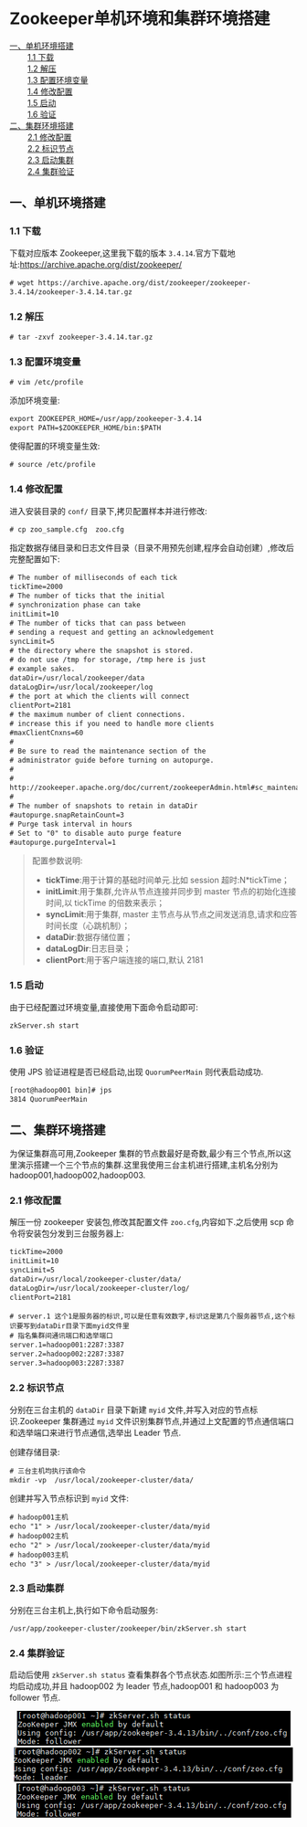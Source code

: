 # Zookeeper单机环境和集群环境搭建

<nav>
<a href="#一单机环境搭建">一、单机环境搭建</a><br/>
&nbsp;&nbsp;&nbsp;&nbsp;&nbsp;&nbsp;&nbsp;&nbsp;<a href="#11-下载">1.1 下载</a><br/>
&nbsp;&nbsp;&nbsp;&nbsp;&nbsp;&nbsp;&nbsp;&nbsp;<a href="#12-解压">1.2 解压</a><br/>
&nbsp;&nbsp;&nbsp;&nbsp;&nbsp;&nbsp;&nbsp;&nbsp;<a href="#13-配置环境变量">1.3 配置环境变量</a><br/>
&nbsp;&nbsp;&nbsp;&nbsp;&nbsp;&nbsp;&nbsp;&nbsp;<a href="#14-修改配置">1.4 修改配置</a><br/>
&nbsp;&nbsp;&nbsp;&nbsp;&nbsp;&nbsp;&nbsp;&nbsp;<a href="#15-启动">1.5 启动</a><br/>
&nbsp;&nbsp;&nbsp;&nbsp;&nbsp;&nbsp;&nbsp;&nbsp;<a href="#16-验证">1.6 验证</a><br/>
<a href="#二集群环境搭建">二、集群环境搭建</a><br/>
&nbsp;&nbsp;&nbsp;&nbsp;&nbsp;&nbsp;&nbsp;&nbsp;<a href="#21-修改配置">2.1 修改配置</a><br/>
&nbsp;&nbsp;&nbsp;&nbsp;&nbsp;&nbsp;&nbsp;&nbsp;<a href="#22-标识节点">2.2 标识节点</a><br/>
&nbsp;&nbsp;&nbsp;&nbsp;&nbsp;&nbsp;&nbsp;&nbsp;<a href="#23-启动集群">2.3 启动集群</a><br/>
&nbsp;&nbsp;&nbsp;&nbsp;&nbsp;&nbsp;&nbsp;&nbsp;<a href="#24-集群验证">2.4 集群验证</a><br/>
</nav>


## 一、单机环境搭建

### 1.1 下载

下载对应版本 Zookeeper,这里我下载的版本 `3.4.14`.官方下载地址:https://archive.apache.org/dist/zookeeper/

```shell
# wget https://archive.apache.org/dist/zookeeper/zookeeper-3.4.14/zookeeper-3.4.14.tar.gz
```

### 1.2 解压

```shell
# tar -zxvf zookeeper-3.4.14.tar.gz
```

### 1.3 配置环境变量

```shell
# vim /etc/profile
```

添加环境变量:

```shell
export ZOOKEEPER_HOME=/usr/app/zookeeper-3.4.14
export PATH=$ZOOKEEPER_HOME/bin:$PATH
```

使得配置的环境变量生效:

```shell
# source /etc/profile
```

### 1.4 修改配置

进入安装目录的 `conf/` 目录下,拷贝配置样本并进行修改:

```
# cp zoo_sample.cfg  zoo.cfg
```

指定数据存储目录和日志文件目录（目录不用预先创建,程序会自动创建）,修改后完整配置如下:

```properties
# The number of milliseconds of each tick
tickTime=2000
# The number of ticks that the initial
# synchronization phase can take
initLimit=10
# The number of ticks that can pass between
# sending a request and getting an acknowledgement
syncLimit=5
# the directory where the snapshot is stored.
# do not use /tmp for storage, /tmp here is just
# example sakes.
dataDir=/usr/local/zookeeper/data
dataLogDir=/usr/local/zookeeper/log
# the port at which the clients will connect
clientPort=2181
# the maximum number of client connections.
# increase this if you need to handle more clients
#maxClientCnxns=60
#
# Be sure to read the maintenance section of the
# administrator guide before turning on autopurge.
#
# http://zookeeper.apache.org/doc/current/zookeeperAdmin.html#sc_maintenance
#
# The number of snapshots to retain in dataDir
#autopurge.snapRetainCount=3
# Purge task interval in hours
# Set to "0" to disable auto purge feature
#autopurge.purgeInterval=1
```

>配置参数说明:
>
>- **tickTime**:用于计算的基础时间单元.比如 session 超时:N*tickTime；
>- **initLimit**:用于集群,允许从节点连接并同步到 master 节点的初始化连接时间,以 tickTime 的倍数来表示；
>- **syncLimit**:用于集群, master 主节点与从节点之间发送消息,请求和应答时间长度（心跳机制）；
>- **dataDir**:数据存储位置；
>- **dataLogDir**:日志目录；
>- **clientPort**:用于客户端连接的端口,默认 2181



### 1.5 启动

由于已经配置过环境变量,直接使用下面命令启动即可:

```
zkServer.sh start
```

### 1.6 验证

使用 JPS 验证进程是否已经启动,出现 `QuorumPeerMain` 则代表启动成功.

```shell
[root@hadoop001 bin]# jps
3814 QuorumPeerMain
```



## 二、集群环境搭建

为保证集群高可用,Zookeeper 集群的节点数最好是奇数,最少有三个节点,所以这里演示搭建一个三个节点的集群.这里我使用三台主机进行搭建,主机名分别为 hadoop001,hadoop002,hadoop003.

### 2.1 修改配置

解压一份 zookeeper 安装包,修改其配置文件 `zoo.cfg`,内容如下.之后使用 scp 命令将安装包分发到三台服务器上:

```shell
tickTime=2000
initLimit=10
syncLimit=5
dataDir=/usr/local/zookeeper-cluster/data/
dataLogDir=/usr/local/zookeeper-cluster/log/
clientPort=2181

# server.1 这个1是服务器的标识,可以是任意有效数字,标识这是第几个服务器节点,这个标识要写到dataDir目录下面myid文件里
# 指名集群间通讯端口和选举端口
server.1=hadoop001:2287:3387
server.2=hadoop002:2287:3387
server.3=hadoop003:2287:3387
```

### 2.2 标识节点

分别在三台主机的 `dataDir` 目录下新建 `myid` 文件,并写入对应的节点标识.Zookeeper 集群通过 `myid` 文件识别集群节点,并通过上文配置的节点通信端口和选举端口来进行节点通信,选举出 Leader 节点.

创建存储目录:

```shell
# 三台主机均执行该命令
mkdir -vp  /usr/local/zookeeper-cluster/data/
```

创建并写入节点标识到 `myid` 文件:

```shell
# hadoop001主机
echo "1" > /usr/local/zookeeper-cluster/data/myid
# hadoop002主机
echo "2" > /usr/local/zookeeper-cluster/data/myid
# hadoop003主机
echo "3" > /usr/local/zookeeper-cluster/data/myid
```

### 2.3 启动集群

分别在三台主机上,执行如下命令启动服务:

```shell
/usr/app/zookeeper-cluster/zookeeper/bin/zkServer.sh start
```

### 2.4 集群验证

启动后使用 `zkServer.sh status` 查看集群各个节点状态.如图所示:三个节点进程均启动成功,并且 hadoop002 为 leader 节点,hadoop001 和 hadoop003 为 follower 节点.

<div align="center"> <img src="../../pictures/zookeeper-hadoop001.png"/> </div>

<div align="center"> <img src="../../pictures/zookeeper-hadoop002.png"/> </div>

<div align="center"> <img src="../../pictures/zookeeper-hadoop003.png"/> </div>

